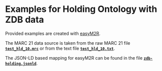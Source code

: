 # Examples for Holding Ontology with ZDB data

Provided examples are created with [easyM2R](https://github.com/cKlee/easyM2R).

The MARC 21 data source is taken from the raw MARC 21 file [**`test_hld_10.mrc`**](test_hld_10.mrc) or from the text file [**`test_hld_10.txt`**](test_hld_10.txt).

The JSON-LD based mapping for easyM2R can be found in the file [**`zdb-holding.jsonld`**](zdb-holding.jsonld).